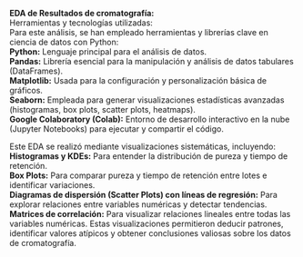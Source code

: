 **EDA de Resultados de cromatografía:** <br>
Herramientas y tecnologías utilizadas: <br> 
Para este análisis, se han empleado herramientas y librerías clave en ciencia de datos con Python: <br> 
**Python:** Lenguaje principal para el análisis de datos. <br>
**Pandas:** Librería esencial para la manipulación y análisis de datos tabulares (DataFrames).<br> 
**Matplotlib:** Usada para la configuración y personalización básica de gráficos.<br>
**Seaborn:** Empleada para generar visualizaciones estadísticas avanzadas (histogramas, box plots, scatter plots, heatmaps).<br>
**Google Colaboratory (Colab):** Entorno de desarrollo interactivo en la nube (Jupyter Notebooks) para ejecutar y compartir el código.<br>

Este EDA se realizó mediante visualizaciones sistemáticas, incluyendo:<br>
**Histogramas y KDEs:** Para entender la distribución de pureza y tiempo de retención.<br>
**Box Plots:** Para comparar pureza y tiempo de retención entre lotes e identificar variaciones.<br>
**Diagramas de dispersión (Scatter Plots) con líneas de regresión:** Para explorar relaciones entre variables numéricas y detectar tendencias. <br>
**Matrices de correlación:** Para visualizar relaciones lineales entre todas las variables numéricas. Estas visualizaciones permitieron deducir patrones, identificar valores atípicos y obtener conclusiones valiosas sobre los datos de cromatografía.
